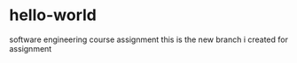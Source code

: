 # hello-world
software engineering course assignment
this is the new branch i created for assignment
